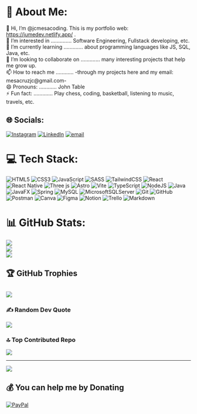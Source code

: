 # 💫 About Me:
👋 Hi, I’m @jcmesacoding. This is my portfolio web: https://jumedev.netlify.app/ .<br>👀 I’m interested in .............. Software Engineering, Fullstack developing, etc.<br>🌱 I’m currently learning ............. about programming languages like JS, SQL, Java, etc.<br>💞️ I’m looking to collaborate on ............. many interesting projects that help me grow up.<br>📫 How to reach me ............ -through my projects here and my email: mesacruzjc@gmail.com-<br>😄 Pronouns: ............ John Table<br>⚡ Fun fact: ............. Play chess, coding, basketball, listening to music, travels, etc.


## 🌐 Socials:
[![Instagram](https://img.shields.io/badge/Instagram-%23E4405F.svg?logo=Instagram&logoColor=white)](https://instagram.com/coding_chess) [![LinkedIn](https://img.shields.io/badge/LinkedIn-%230077B5.svg?logo=linkedin&logoColor=white)](https://linkedin.com/in/juancarlosmesa) [![email](https://img.shields.io/badge/Email-D14836?logo=gmail&logoColor=white)](mailto:mesacruzjc@gmail.com) 

# 💻 Tech Stack:
![HTML5](https://img.shields.io/badge/html5-%23E34F26.svg?style=plastic&logo=html5&logoColor=white) ![CSS3](https://img.shields.io/badge/css3-%231572B6.svg?style=plastic&logo=css3&logoColor=white) ![JavaScript](https://img.shields.io/badge/javascript-%23323330.svg?style=plastic&logo=javascript&logoColor=%23F7DF1E) ![SASS](https://img.shields.io/badge/SASS-hotpink.svg?style=plastic&logo=SASS&logoColor=white) ![TailwindCSS](https://img.shields.io/badge/tailwindcss-%2338B2AC.svg?style=plastic&logo=tailwind-css&logoColor=white) ![React](https://img.shields.io/badge/react-%2320232a.svg?style=plastic&logo=react&logoColor=%2361DAFB) ![React Native](https://img.shields.io/badge/react_native-%2320232a.svg?style=plastic&logo=react&logoColor=%2361DAFB) ![Three js](https://img.shields.io/badge/threejs-black?style=plastic&logo=three.js&logoColor=white) ![Astro](https://img.shields.io/badge/astro-%232C2052.svg?style=plastic&logo=astro&logoColor=white) ![Vite](https://img.shields.io/badge/vite-%23646CFF.svg?style=plastic&logo=vite&logoColor=white) ![TypeScript](https://img.shields.io/badge/typescript-%23007ACC.svg?style=plastic&logo=typescript&logoColor=white) ![NodeJS](https://img.shields.io/badge/node.js-6DA55F?style=plastic&logo=node.js&logoColor=white) ![Java](https://img.shields.io/badge/java-%23ED8B00.svg?style=plastic&logo=openjdk&logoColor=white) ![JavaFX](https://img.shields.io/badge/javafx-%23FF0000.svg?style=plastic&logo=javafx&logoColor=white) ![Spring](https://img.shields.io/badge/spring-%236DB33F.svg?style=plastic&logo=spring&logoColor=white)  ![MySQL](https://img.shields.io/badge/mysql-4479A1.svg?style=plastic&logo=mysql&logoColor=white) ![MicrosoftSQLServer](https://img.shields.io/badge/Microsoft%20SQL%20Server-CC2927?style=plastic&logo=microsoft%20sql%20server&logoColor=white) ![Git](https://img.shields.io/badge/git-%23F05033.svg?style=plastic&logo=git&logoColor=white) ![GitHub](https://img.shields.io/badge/github-%23121011.svg?style=plastic&logo=github&logoColor=white) ![Postman](https://img.shields.io/badge/Postman-FF6C37?style=plastic&logo=postman&logoColor=white) ![Canva](https://img.shields.io/badge/Canva-%2300C4CC.svg?style=plastic&logo=Canva&logoColor=white) ![Figma](https://img.shields.io/badge/figma-%23F24E1E.svg?style=plastic&logo=figma&logoColor=white) ![Notion](https://img.shields.io/badge/Notion-%23000000.svg?style=plastic&logo=notion&logoColor=white) ![Trello](https://img.shields.io/badge/Trello-%23026AA7.svg?style=plastic&logo=Trello&logoColor=white) ![Markdown](https://img.shields.io/badge/markdown-%23000000.svg?style=plastic&logo=markdown&logoColor=white)
# 📊 GitHub Stats:
![](https://github-readme-stats.vercel.app/api?username=jcmesacoding&theme=github_dark&hide_border=false&include_all_commits=true&count_private=true)<br/>
![](https://nirzak-streak-stats.vercel.app/?user=jcmesacoding&theme=github_dark&hide_border=false)<br/>
![](https://github-readme-stats.vercel.app/api/top-langs/?username=jcmesacoding&theme=github_dark&hide_border=false&include_all_commits=true&count_private=true&layout=compact)

## 🏆 GitHub Trophies
## ![](https://github-profile-trophy.vercel.app/?username=jcmesacoding&theme=radical&no-frame=true&no-bg=false&margin-w=4)

### ✍️ Random Dev Quote
![](https://quotes-github-readme.vercel.app/api?type=horizontal&theme=radical)

### 🔝 Top Contributed Repo
![](https://github-contributor-stats.vercel.app/api?username=jcmesacoding&limit=5&theme=dark&combine_all_yearly_contributions=true)

---
[![](https://visitcount.itsvg.in/api?id=jcmesacoding&icon=9&color=13)](https://visitcount.itsvg.in)

## 💰 You can help me by Donating
[![PayPal](https://img.shields.io/badge/PayPal-00457C?style=for-the-badge&logo=paypal&logoColor=white)](https://paypal.me/jcmesacoding) 

  
